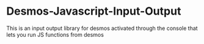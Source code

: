 # Desmos-Javascript-Input-Output
This is an input output library for desmos activated through the console that lets you run JS functions from desmos
